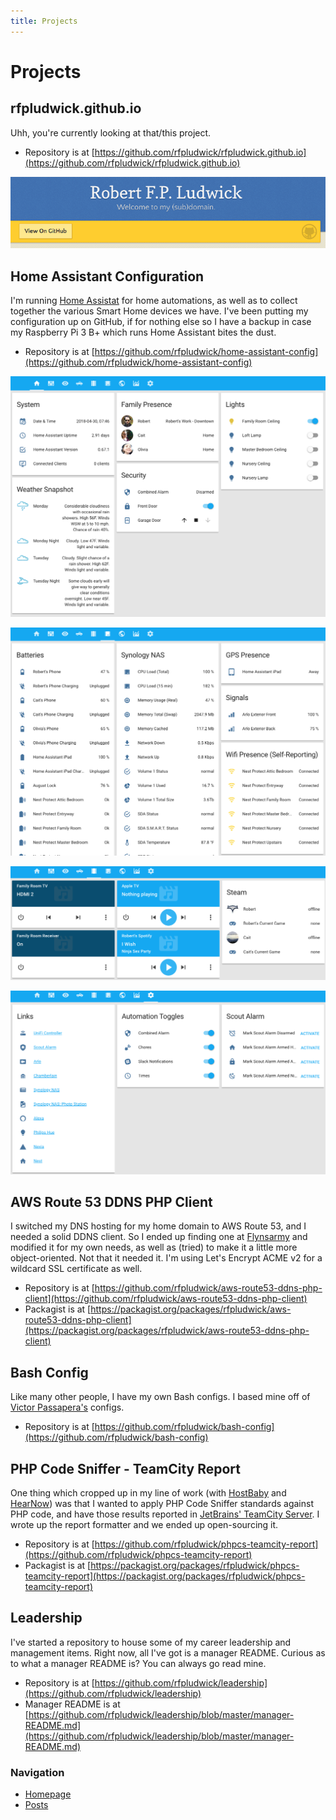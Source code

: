 ```yaml
---
title: Projects
---
```


# Projects

## rfpludwick.github.io

Uhh, you're currently looking at that/this project.

- Repository is at
[https://github.com/rfpludwick/rfpludwick.github.io](https://github.com/rfpludwick/rfpludwick.github.io)

![Header](/assets/img/projects/rfpludwick-github-io/header.png)

## Home Assistant Configuration

I'm running [Home Assistat](https://home-assistant.io/) for home automations, as well as to collect together the various
Smart Home devices we have. I've been putting my configuration up on GitHub, if for nothing else so I have a backup in
case my Raspberry Pi 3 B+ which runs Home Assistant bites the dust.

- Repository is at 
[https://github.com/rfpludwick/home-assistant-config](https://github.com/rfpludwick/home-assistant-config)

![Dashboard](/assets/img/projects/home-assistant-config/dashboard.png)

![Technology](/assets/img/projects/home-assistant-config/technology.png)

![Media](/assets/img/projects/home-assistant-config/media.png)

![Helpers](/assets/img/projects/home-assistant-config/helpers.png)

## AWS Route 53 DDNS PHP Client

I switched my DNS hosting for my home domain to AWS Route 53, and I needed a solid DDNS client. So I ended up finding
one at [Flynsarmy](https://www.flynsarmy.com/2015/12/setting-up-dynamic-dns-to-your-home-with-route-53/) and modified
it for my own needs, as well as (tried) to make it a little more object-oriented. Not that it needed it. I'm using
Let's Encrypt ACME v2 for a wildcard SSL certificate as well.

- Repository is at
[https://github.com/rfpludwick/aws-route53-ddns-php-client](https://github.com/rfpludwick/aws-route53-ddns-php-client)
- Packagist is at
[https://packagist.org/packages/rfpludwick/aws-route53-ddns-php-client](https://packagist.org/packages/rfpludwick/aws-route53-ddns-php-client)

## Bash Config

Like many other people, I have my own Bash configs. I based mine off of
[Victor Passapera's](https://github.com/vpassapera/BashConfigs) configs.

- Repository is at 
[https://github.com/rfpludwick/bash-config](https://github.com/rfpludwick/bash-config)

## PHP Code Sniffer - TeamCity Report

One thing which cropped up in my line of work (with [HostBaby](https://hostbaby.com/) and
[HearNow](https://hearnow.com/)) was that I wanted to apply PHP Code Sniffer standards against PHP code, and have those
results reported in [JetBrains' TeamCity Server](https://www.jetbrains.com/teamcity/). I wrote up the report formatter
and we ended up open-sourcing it.
 
- Repository is at
[https://github.com/rfpludwick/phpcs-teamcity-report](https://github.com/rfpludwick/phpcs-teamcity-report)
- Packagist is at 
[https://packagist.org/packages/rfpludwick/phpcs-teamcity-report](https://packagist.org/packages/rfpludwick/phpcs-teamcity-report)

## Leadership

I've started a repository to house some of my career leadership and management items. Right now, all I've got is a manager README. Curious as to what a manager README is? You can always go read mine.

- Repository is at
[https://github.com/rfpludwick/leadership](https://github.com/rfpludwick/leadership)
- Manager README is at
[https://github.com/rfpludwick/leadership/blob/master/manager-README.md](https://github.com/rfpludwick/leadership/blob/master/manager-README.md)

### Navigation

- [Homepage](/)
- [Posts](/posts)

